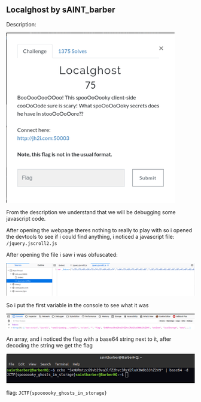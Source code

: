 ## Localghost by sAINT_barber

Description:

<img src="images/image4.png" width="450">

From the description we understand that we will be debugging some javascript code.

After opening the webpage theres nothing to really to play with so i opened the devtools to see if i could find anything,  i noticed a javascript file: `/jquery.jscroll2.js`

After opening the file i saw i was obfuscated:

<img src="images/image5.png" width="700">

So i put the first variable in the console to see what it was

<img src="images/image6.png" width="700">

An array, and i noticed the flag with a base64 string next to it, after decoding the string we get the flag

<img src="images/image7.png" width="700">

flag: `JCTF{spoooooky_ghosts_in_storage}`